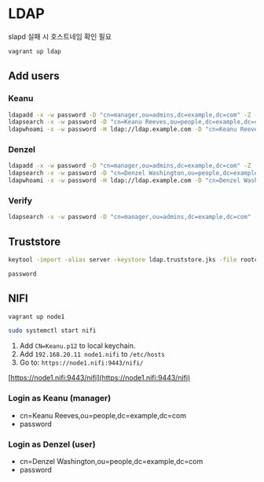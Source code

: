 # LDAP

slapd 실패 시 호스트네임 확인 필요

```bash
vagrant up ldap
```

## Add users

### Keanu

```bash
ldapadd -x -w password -D "cn=manager,ou=admins,dc=example,dc=com" -Z -f /share/keanu.ldif
ldapsearch -x -w password -D "cn=Keanu Reeves,ou=people,dc=example,dc=com" -b "dc=example,dc=com" "uid=keanu" -Z
ldapwhoami -x -w password -H ldap://ldap.example.com -D "cn=Keanu Reeves,ou=people,dc=example,dc=com" -Z
```

### Denzel


```bash
ldapadd -x -w password -D "cn=manager,ou=admins,dc=example,dc=com" -Z -f /share/denzel.ldif
ldapsearch -x -w password -D "cn=Denzel Washington,ou=people,dc=example,dc=com" -b "dc=example,dc=com" "uid=denzel" -Z
ldapwhoami -x -w password -H ldap://ldap.example.com -D "cn=Denzel Washington,ou=people,dc=example,dc=com" -Z
```

### Verify

```bash
ldapsearch -x -w password -D "cn=manager,ou=admins,dc=example,dc=com" -b "dc=example,dc=com" objectClass=* -Z
```

## Truststore

```bash
keytool -import -alias server -keystore ldap.truststore.jks -file rootca.crt

password
```


## NIFI

```bash
vagrant up node1
```

```bash
sudo systemctl start nifi
```

1. Add `CN=Keanu.p12` to local keychain.
1. Add `192.168.20.11 node1.nifi` to `/etc/hosts`
1. Go to: `https://node1.nifi:9443/nifi/`

[https://node1.nifi:9443/nifi](https://node1.nifi:9443/nifi)

### Login as Keanu (manager)

- cn=Keanu Reeves,ou=people,dc=example,dc=com
- password

### Login as Denzel (user)

- cn=Denzel Washington,ou=people,dc=example,dc=com
- password
